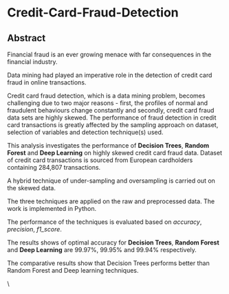 # Credit-Card-Fraud-Detection

## Abstract

Financial fraud is an ever growing menace with far consequences in the financial industry.

Data mining had played an imperative role in the detection of credit card fraud in online transactions. 

Credit card fraud detection, which is a data mining problem, becomes challenging due to two major reasons - first, the profiles of normal and fraudulent behaviours change constantly and secondly, credit card fraud data sets are highly skewed. The performance of fraud detection in credit card transactions is greatly affected by the sampling approach on dataset, selection of variables and detection technique(s) used. 

This analysis investigates the performance of __Decision Trees__, __Random Forest__ and __Deep Learning__ on highly skewed credit card fraud data. Dataset of credit card transactions is sourced from European cardholders containing 284,807 transactions. 

A hybrid technique of under-sampling and oversampling is carried out on the skewed data.

The three techniques are applied on the raw and preprocessed data. The work is implemented in Python. 

The performance of the techniques is evaluated based on _accuracy_, _precision_, *f1_score*.

The results shows of optimal accuracy for __Decision Trees__, __Random Forest__ and __Deep Learning__ are 99.97%, 99.95% and 99.94% respectively.

The comparative results show that Decision Trees performs better than Random Forest and Deep learning techniques.




















\
